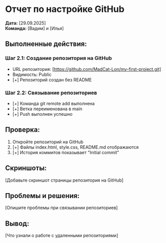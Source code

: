 # Отчет по настройке GitHub

**Дата:** [29.09.2025]  
**Команда:** [Вадим] и [Илья]

## Выполненные действия:

### Шаг 2.1: Создание репозитория на GitHub
- URL репозитория: [https://github.com/MadCat-Lon/my-first-project.git]
- Видимость: Public
- [+] Репозиторий создан без README

### Шаг 2.2: Связывание репозиториев
- [+] Команда git remote add выполнена
- [+] Ветка переименована в main
- [+] Push выполнен успешно

## Проверка:
1. Откройте репозиторий на GitHub
2. [+] Файлы index.html, style.css, README.md отображаются
3. [+] История коммитов показывает "Initial commit"

## Скриншоты:
[Добавьте скриншот страницы репозитория на GitHub]

## Проблемы и решения:
[Опишите проблемы при связывании репозиториев]

## Вывод:
[Что узнали о работе с удаленными репозиториями]
